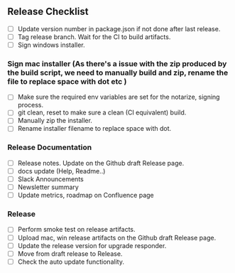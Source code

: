 ## Release Checklist

- [ ] Update version number in package.json if not done after last release.
- [ ] Tag release branch. Wait for the CI to build artifacts.
- [ ] Sign windows installer.

### Sign mac installer (As there's a issue with the zip produced by the build script, we need to manually build and zip, rename the file to replace space with dot etc )
- [ ] Make sure the required env variables are set for the notarize, signing process.
- [ ] git clean, reset to make sure a clean (CI equivalent) build.
- [ ] Manually zip the installer.
- [ ] Rename installer filename to replace space with dot.

### Release Documentation
- [ ] Release notes. Update on the Github draft Release page.
- [ ] docs update (Help, Readme..)
- [ ] Slack Announcements
- [ ] Newsletter summary
- [ ] Update metrics, roadmap on Confluence page

### Release  
- [ ] Perform smoke test on release artifacts.
- [ ] Upload mac, win release artifacts on the Github draft Release page.
- [ ] Update the release version for upgrade responder.
- [ ] Move from draft release to Release.
- [ ] Check the auto update functionality.
